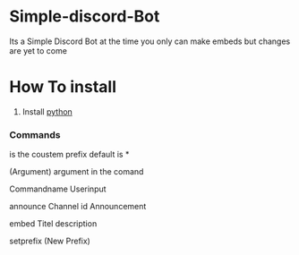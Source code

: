 # Simple-discord-Bot

Its a Simple Discord Bot at the time you only can make embeds but changes are yet to come

# How To install 

1. Install [python](https://www.python.org/downloads/)


### Commands

<prefix> is the coustem prefix default is *

(Argument) argument in the comand 

Commandname
  Userinput

<prefix>announce 
  Channel id 
  Announcement
  
<prefix>embed
  Titel
  description
  
<prefix>setprefix (New Prefix) 
